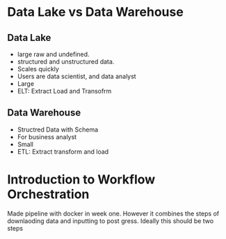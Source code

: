 # Data Lake vs Data Warehouse

## Data Lake
- large raw and undefined. 
- structured and unstructured data. 
- Scales quickly 
- Users are data scientist, and data analyst
- Large
- ELT: Extract Load and Transofrm

## Data Warehouse
- Structred Data with Schema 
- For business analyst
- Small
- ETL: Extract transform and load


# Introduction to Workflow Orchestration
Made pipeline with docker in week one. However it combines the steps of downlaoding data and inputting to post gress. Ideally this should be two steps